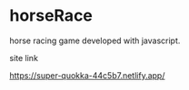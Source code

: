 # horseRace
horse racing game developed with javascript.

site link 

https://super-quokka-44c5b7.netlify.app/

